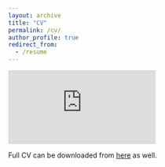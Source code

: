 ```yaml
---
layout: archive
title: "CV"
permalink: /cv/
author_profile: true
redirect_from:
  - /resume
---
```


<embed src="https://gabegomes.github.io/files/GGomes_CV_August_2019_website.pdf" type="application/pdf" />

Full CV can be downloaded from [<u>here</u>](https://gabegomes.github.io/files/GGomes_CV_August_2019_website.pdf) as well.
